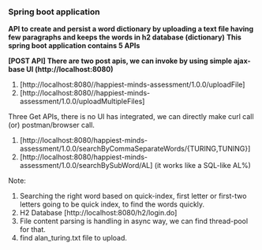 <h3>Spring boot application</h3>


**API to create and persist a word dictionary by uploading a text file having few paragraphs and keeps the words in h2 database (dictionary)**
**This spring boot application contains 5 APIs**

**[POST API] There are two post apis, we can invoke by using simple ajax-base UI (http://localhost:8080)** 

1. [http://localhost:8080//happiest-minds-assessment/1.0.0/uploadFile]
2. [http://localhost:8080//happiest-minds-assessment/1.0.0/uploadMultipleFiles]

Three Get APIs, there is no UI has integrated, we can directly make curl call (or) postman/browser call.
1. [http://localhost:8080/happiest-minds-assessment/1.0.0/searchByCommaSeparateWords/{TURING,TUNING}]
2. [http://localhost:8080/happiest-minds-assessment/1.0.0/searchBySubWord/AL] (it works like a SQL-like AL%)

Note: 
1. Searching the right word based on quick-index, first letter or first-two letters going to be quick index, to find the words quickly.
2. H2 Database [http://localhost:8080/h2/login.do]
3. File content parsing is handling in async way, we can find thread-pool for that.   
4. find alan_turing.txt file to upload.
